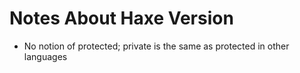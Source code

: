 # Notes About Haxe Version

* No notion of protected; private is the same as protected in other languages